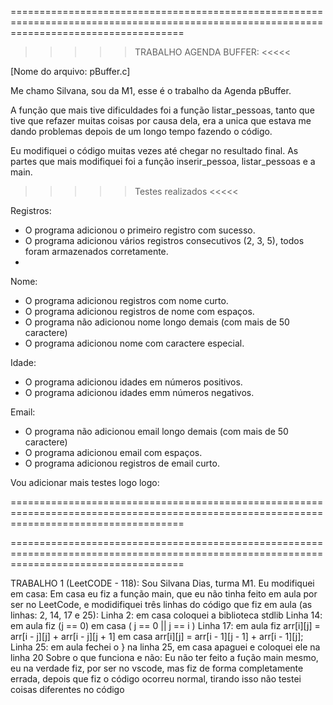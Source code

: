 ==========================================================================================================================================

>>>>> TRABALHO AGENDA BUFFER: <<<<<

[Nome do arquivo: pBuffer.c]

Me chamo Silvana, sou da M1, esse é o trabalho da Agenda pBuffer.

A função que mais tive dificuldades foi a função listar_pessoas, tanto que tive que refazer muitas coisas por causa dela, era a unica que 
estava me dando problemas depois de um longo tempo fazendo o código. 

Eu modifiquei o código muitas vezes até chegar no resultado final. As partes que mais modifiquei foi a função inserir_pessoa, listar_pessoas e a main. 

>>>>> Testes realizados <<<<<

Registros:
- O programa adicionou o primeiro registro com sucesso.
- O programa adicionou vários registros consecutivos (2, 3, 5), todos foram armazenados corretamente.
- 
Nome:
- O programa adicionou registros com nome curto.
- O programa adicionou registros de nome com espaços.
- O programa não adicionou nome longo demais (com mais de 50 caractere)
- O programa adicionou nome com caractere especial.
  
Idade:
- O programa adicionou idades em números positivos.
- O programa adicionou idades emm números negativos. 

Email:
- O programa não adicionou email longo demais (com mais de 50 caractere)
- O programa adicionou email com espaços.
- O programa adicionou registros de email curto.

Vou adicionar mais testes logo logo:

==========================================================================================================================================


==========================================================================================================================================

TRABALHO 1 (LeetCODE - 118):
Sou Silvana Dias, turma M1.
Eu modifiquei em casa: Em casa eu fiz a função main, que eu não tinha feito em aula por ser no LeetCode, e modidifiquei três linhas do código que fiz em aula (as linhas: 2, 14, 17 e 25):
Linha 2: em casa coloquei a biblioteca stdlib 
Linha 14: em aula fiz (j == 0) em casa ( j == 0 || j == i )
Linha 17: em aula fiz arr[i][j] = arr[i - j][j] + arr[i - j][j + 1] em casa arr[i][j] = arr[i - 1][j - 1] + arr[i - 1][j];
Linha 25: em aula fechei o } na linha 25, em casa apaguei e coloquei ele na linha 20
Sobre o que funciona e não: Eu não ter feito a fução main mesmo, eu na verdade fiz, por ser no vscode, mas fiz de forma completamente errada, depois que fiz o código ocorreu normal, tirando isso não testei coisas diferentes no código
